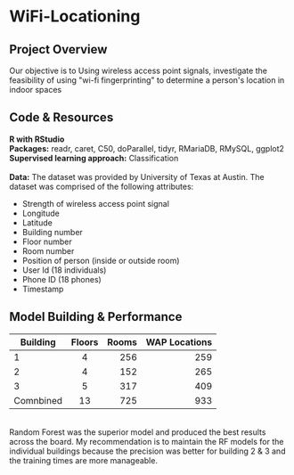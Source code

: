 # WiFi-Locationing
## Project Overview 
Our objective is to Using wireless access point signals, investigate the feasibility of using "wi-fi fingerprinting" to determine a person's location in indoor spaces
<br>
## Code & Resources

<b>R with RStudio</b><br>
<b>Packages:</b> readr, caret, C50, doParallel, tidyr, RMariaDB, RMySQL, ggplot2
<br>
<b>Supervised learning approach:</b> Classification
<br><br>
<b>Data:</b> The dataset was provided by University of Texas at Austin</a>.
The dataset was comprised of the following attributes:  
<ul>
        <li>Strength of wireless access point signal </li>
        <li>Longitude</li>
        <li>Latitude</li>
        <li>Building number</li>
        <li>Floor number</li>
        <li>Room number</li>
        <li>Position of person (inside or outside room)</li>
        <li>User Id (18 individuals) </li>
        <li>Phone ID (18 phones) </li>
        <li>Timestamp</li>
</ul>

## Model Building & Performance

|Building  | Floors        |Rooms  | WAP Locations |
|----------|:-------------:|------:|----------------:
| 1        |4              | 256   | 259            |
| 2        |4              | 152   | 265            |
| 3        |5              | 317   | 409            |
| Comnbined|13             | 725   | 933            |

<br>
Random Forest was the superior model and produced the best results across the board. My recommendation is to maintain the RF models for the individual buildings because the precision was better for building 2 & 3 and the training times are more manageable. 


